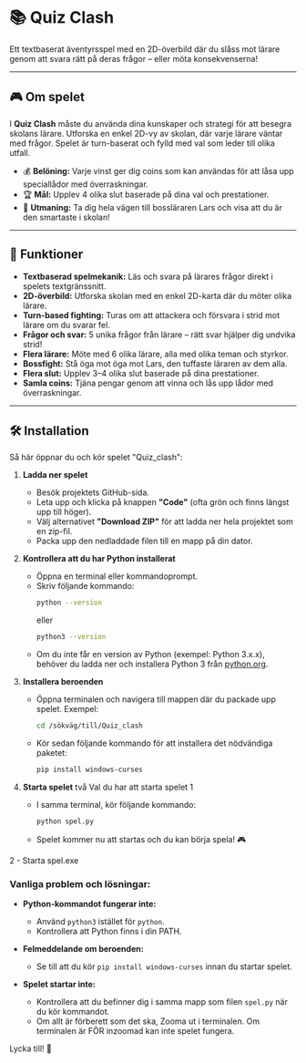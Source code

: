 # 📚 Quiz Clash

Ett textbaserat äventyrsspel med en 2D-överbild där du slåss mot lärare genom att svara rätt på deras frågor – eller möta konsekvenserna!

---

## 🎮 Om spelet

I **Quiz Clash** måste du använda dina kunskaper och strategi för att besegra skolans lärare. Utforska en enkel 2D-vy av skolan, där varje lärare väntar med frågor. Spelet är turn-baserat och fylld med val som leder till olika utfall.

- 💰 **Belöning:** Varje vinst ger dig coins som kan användas för att låsa upp speciallådor med överraskningar.  
- 🏆 **Mål:** Upplev 4 olika slut baserade på dina val och prestationer.  
- 👑 **Utmaning:** Ta dig hela vägen till bossläraren Lars och visa att du är den smartaste i skolan!

---

## 🔑 Funktioner

- **Textbaserad spelmekanik:** Läs och svara på lärares frågor direkt i spelets textgränssnitt.  
- **2D-överbild:** Utforska skolan med en enkel 2D-karta där du möter olika lärare.  
- **Turn-based fighting:** Turas om att attackera och försvara i strid mot lärare om du svarar fel.  
- **Frågor och svar:** 5 unika frågor från lärare – rätt svar hjälper dig undvika strid!  
- **Flera lärare:** Möte med 6 olika lärare, alla med olika teman och styrkor.  
- **Bossfight:** Stå öga mot öga mot Lars, den tuffaste läraren av dem alla.  
- **Flera slut:** Upplev 3–4 olika slut baserade på dina prestationer.  
- **Samla coins:** Tjäna pengar genom att vinna och lås upp lådor med överraskningar.

---

## 🛠️ Installation

Så här öppnar du och kör spelet "Quiz_clash":

1. **Ladda ner spelet**
   - Besök projektets GitHub-sida.
   - Leta upp och klicka på knappen **"Code"** (ofta grön och finns längst upp till höger).
   - Välj alternativet **"Download ZIP"** för att ladda ner hela projektet som en zip-fil.
   - Packa upp den nedladdade filen till en mapp på din dator.

2. **Kontrollera att du har Python installerat**
   - Öppna en terminal eller kommandoprompt.
   - Skriv följande kommando:
     ```bash
     python --version
     ```
     eller
     ```bash
     python3 --version
     ```
   - Om du inte får en version av Python (exempel: Python 3.x.x), behöver du ladda ner och installera Python 3 från [python.org](https://www.python.org).

3. **Installera beroenden**
   - Öppna terminalen och navigera till mappen där du packade upp spelet. Exempel:
     ```bash
     cd /sökväg/till/Quiz_clash
     ```
   - Kör sedan följande kommando för att installera det nödvändiga paketet:
     ```bash
     pip install windows-curses
     ```

4. **Starta spelet**
  två Val du har att starta spelet
  1
   - I samma terminal, kör följande kommando:
     ```bash
     python spel.py
     ```
   - Spelet kommer nu att startas och du kan börja spela! 🎮

  2
    - Starta spel.exe

### Vanliga problem och lösningar:
- **Python-kommandot fungerar inte:**
  - Använd `python3` istället för `python`.
  - Kontrollera att Python finns i din PATH.

- **Felmeddelande om beroenden:**
  - Se till att du kör `pip install windows-curses` innan du startar spelet.

- **Spelet startar inte:**
  - Kontrollera att du befinner dig i samma mapp som filen `spel.py` när du kör kommandot.
  - Om allt är förberett som det ska, Zooma ut i terminalen. Om terminalen är FÖR inzoomad kan inte spelet fungera.

Lycka till! 🚀
